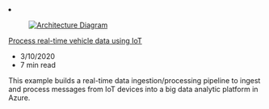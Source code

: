 <!-- This file is automatically generated by build/architectures/build_index.py. Any updates will be lost. -->

<!-- markdownlint-disable MD033 -->

<li class="grid-item item-column" data-categories="Internet of Things Analytics ">
<article class="card">
    <div class="card-header has-margin-bottom-none" aria-hidden="true">
        <figure class="image diagram has-height-175 has-overflow-hidden level">
            <a href="/azure/architecture/example-scenario/data/realtime-analytics-vehicle-iot"><img src="/azure/architecture/browse/thumbs/realtime-analytics-vehicle-iot.png" class="diagram" alt="Architecture Diagram" data-linktype="relative-path"></a>
        </figure>
    </div>
    <div class="card-content">
        <a class="card-content-title has-margin-top-none" href="/azure/architecture/example-scenario/data/realtime-analytics-vehicle-iot">
            <p>Process real-time vehicle data using IoT</p>
        </a>
        <ul class="card-content-metadata">
            <li>3/10/2020</li>
            <li>7 min read</li>
        </ul>
        <p class="card-content-description">This example builds a real-time data ingestion/processing pipeline to ingest and process messages from IoT devices into a big data analytic platform in Azure.</p>
        <div class="bottom-to-top-fade is-hidden-mobile"></div>
    </div>
</article>
</li>
